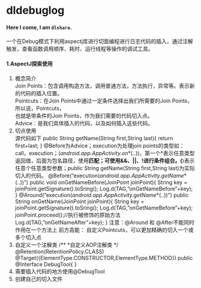 # dldebuglog
#### Here I come, I am `dlshare`.
一个在Debug模式下利用aspectj库进行切面编程进行日志代码的插入，通过注解触发，查看函数调用顺序、耗时、运行线程等操作的调试工具。
#### 1.AspectJ探索使用
1. 概念简介<br>
Join Points：包含调用构造方法，调用普通方法，方法执行，异常等。表示新的代码的插入位置。<br>
Pointcuts：在Join Points中通过一定条件选择出我们所需要的Join Points，所以说，Pointcuts，<br>
也就是带条件的Join Points，作为我们需要的代码切入点。<br>
Advice：是我们具体插入的代码，以及如何插入这些代码。<br>
2. 切点使用<br>
源代码如下
public String getName(String first,String last){
	return first+last;
}
@Before为Advice；execution为处理join points的类型如：call，execution；(*android.app.AppActivity.on**(..))，第一个*表示任意类型返回值，后面为包名路径，使用**匹配；可使用&&、||、!进行条件组合。(**)表示任意个任意类型参数；public String getName(String first,String last)为实际切入的代码。
        @Before(“execution(*android.app.AppActivity.getName**(..))”)
        public void onGetNameBefore(JoinPoint joinPoint){
            String key = joinPoint.getSignature().toSring();
            Log.d(TAG,”onGetNameBefore”+key);
        }
        @Around(“execution(*android.app.AppActivity.getName**(..))”)
        public String onGetName(JoinPoint joinPoint){
            String key = joinPoint.getSignature().toSring();
            Log.d(TAG,”onGetNameBefore”+key);
            joinPoint.proceed();//执行被修饰的原始方法
            Log.d(TAG,”onGetNameAfter”+key);
        }
注意：@Around 和 @After不能同时作用在一个方法上
前方高能：
自定义Pointcuts，可以更加精确的切入一个或多个切入点
1.	自定义一个注解类
/**
*自定义AOP注解类
*/
@Retention(RetentionPolicy.CLASS)
@Target({ElementType.CONSTRUCTOR,ElementType.METHOD})
public @Interface DebugTool{
}
2.	需要插入代码的地方使用@DebugTool
3.	创建自己的切入文件
